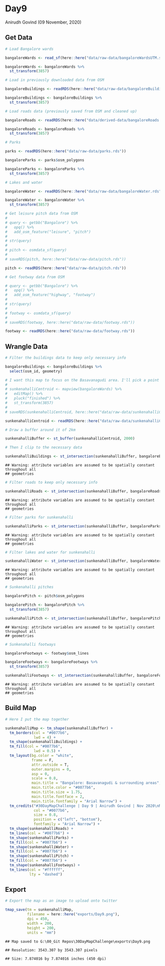 Day9
================
Anirudh Govind
(09 November, 2020)

## Get Data

``` r
# Load Bangalore wards

bangaloreWards <- read_sf(here::here("data/raw-data/bangaloreWardsUTM.shp"))

bangaloreWards <- bangaloreWards %>% 
  st_transform(3857)
```

``` r
# Load in previously downloaded data from OSM

bangaloreBuildings <- readRDS(here::here("data/raw-data/bangaloreBuildings.rds"))

bangaloreBuildings <- bangaloreBuildings %>%
  st_transform(3857)
```

``` r
# Load roads data (previously saved from OSM and cleaned up)

bangaloreRoads <- readRDS(here::here("data/derived-data/bangaloreRoads.rds"))

bangaloreRoads <- bangaloreRoads %>% 
  st_transform(3857)
```

``` r
# Parks

parks <- readRDS(here::here("data/raw-data/parks.rds"))

bangaloreParks <- parks$osm_polygons

bangaloreParks <- bangaloreParks %>% 
  st_transform(3857)
```

``` r
# Lakes and water

bangaloreWater <- readRDS(here::here("data/raw-data/bangaloreWater.rds"))

bangaloreWater <- bangaloreWater %>% 
  st_transform(3857)
```

``` r
# Get leisure pitch data from OSM
# 
# query <- getbb("Bangalore") %>%
#   opq() %>%
#   add_osm_feature("leisure", "pitch")
# 
# str(query)
# 
# pitch <- osmdata_sf(query)
# 
# saveRDS(pitch, here::here("data/raw-data/pitch.rds"))

pitch <- readRDS(here::here("data/raw-data/pitch.rds"))
```

``` r
# Get footway data from OSM

# query <- getbb("Bangalore") %>%
#   opq() %>%
#   add_osm_feature("highway", "footway")
# 
# str(query)
# 
# footway <- osmdata_sf(query)
# 
# saveRDS(footway, here::here("data/raw-data/footway.rds"))

footway <- readRDS(here::here("data/raw-data/footway.rds"))
```

## Wrangle Data

``` r
# Filter the buildings data to keep only necessary info

bangaloreBuildings <- bangaloreBuildings %>% 
  select(osm_id, geometry)

# I want this map to focus on the Basavanagudi area. I'll pick a point in MN Krishna Rao Park
# 
# sunkenahalliCentroid <- mapview(bangaloreWards) %>% 
#   editMap() %>% 
#   pluck("finished") %>% 
#   st_transform(3857)
# 
# saveRDS(sunkenahalliCentroid, here::here("data/raw-data/sunkenahalliCentroid.rds"))

sunkenahalliCentroid <- readRDS(here::here("data/raw-data/sunkenahalliCentroid.rds"))

# Draw a buffer around it of 2km

sunkenahalliBuffer <- st_buffer(sunkenahalliCentroid, 2000)

# Then I clip to the necessary data

sunkenahalliBuildings <- st_intersection(sunkenahalliBuffer, bangaloreBuildings)
```

    ## Warning: attribute variables are assumed to be spatially constant throughout all
    ## geometries

``` r
# Filter roads to keep only necessary info

sunkenahalliRoads <- st_intersection(sunkenahalliBuffer, bangaloreRoads)
```

    ## Warning: attribute variables are assumed to be spatially constant throughout all
    ## geometries

``` r
# Filter parks for sunkenahalli

sunkenahalliParks <- st_intersection(sunkenahalliBuffer, bangaloreParks)
```

    ## Warning: attribute variables are assumed to be spatially constant throughout all
    ## geometries

``` r
# Filter lakes and water for sunkenahalli

sunkenahalliWater <- st_intersection(sunkenahalliBuffer, bangaloreWater)
```

    ## Warning: attribute variables are assumed to be spatially constant throughout all
    ## geometries

``` r
# Sunkenahalli pitches

bangalorePitch <- pitch$osm_polygons

bangalorePitch <- bangalorePitch %>% 
  st_transform(3857)

sunkenahalliPitch <- st_intersection(sunkenahalliBuffer, bangalorePitch)
```

    ## Warning: attribute variables are assumed to be spatially constant throughout all
    ## geometries

``` r
# Sunkenahalli footways

bangaloreFootways <- footway$osm_lines

bangaloreFootways <- bangaloreFootways %>% 
  st_transform(3857)

sunkenahalliFootways <- st_intersection(sunkenahalliBuffer, bangaloreFootways)
```

    ## Warning: attribute variables are assumed to be spatially constant throughout all
    ## geometries

## Build Map

``` r
# Here I put the map together

sunkenahalliMap <- tm_shape(sunkenahalliBuffer) +
  tm_borders(col = "#0077b6",
             lwd = 4) + 
  tm_shape(sunkenahalliBuildings) +
  tm_fill(col = "#0077b6",
             lwd = 0.5) +
  tm_layout(bg.color = "white",
            frame = F,
            attr.outside = T,
            outer.margins = 0,
            asp = 0,
            scale = 0.8,
            main.title = "Bangalore: Basavanagudi & surrounding areas",
            main.title.color = "#0077b6",
            main.title.size = 1.75,
            main.title.fontface = 2,
            main.title.fontfamily = "Arial Narrow") + 
  tm_credits("#30DayMapChallenge | Day 9 | Anirudh Govind | Nov 2020\nMap data © OpenStreetMap contributors and available from https://www.openstreetmap.org",
             col = "#0077b6",
             size = 0.8,
             position = c("left", "bottom"),
             fontfamily = "Arial Narrow") + 
  tm_shape(sunkenahalliRoads) +
  tm_lines(col = "#0077b6") +
  tm_shape(sunkenahalliParks) +
  tm_fill(col = "#0077b6") +
  tm_shape(sunkenahalliWater) +
  tm_fill(col = "#0077b6") +
  tm_shape(sunkenahalliPitch) +
  tm_fill(col = "#0077b6") +
  tm_shape(sunkenahalliFootways) +
  tm_lines(col = "#ffffff",
           lty = "dashed")
```

## Export

``` r
# Export the map as an image to upload onto twitter

tmap_save(tm = sunkenahalliMap,
          filename = here::here("exports/Day9.png"),
          dpi = 450,
          width = 200,
          height = 200,
          units = "mm")
```

    ## Map saved to G:\00_Git Repos\30DayMapChallenge\exports\Day9.png

    ## Resolution: 3543.307 by 3543.307 pixels

    ## Size: 7.874016 by 7.874016 inches (450 dpi)
